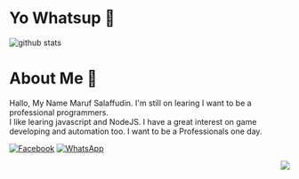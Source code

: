 # Yo Whatsup 👋

![github stats](https://github-readme-stats.vercel.app/api?username=MARUF274&show_icons=true)

# About Me :tada:

Hallo, My Name Maruf Salaffudin. I'm still on learing I want to be a professional programmers.
<br>
I like learing javascript and NodeJS. I have a great interest on game developing and automation too. I want to be a Professionals one day.

[![Facebook](https://cdn4.iconfinder.com/data/icons/social-media-2210/24/Instagram-24.png)](https://www.instagram.com/theresonly1winner/)
[![WhatsApp](https://cdn3.iconfinder.com/data/icons/social-media-chamfered-corner/154/whatsapp-24.png)](https://wa.me/6285868444976)

<img src="https://komarev.com/ghpvc/?username=MARUF274&color=red&style=flat-square" align="right" />
